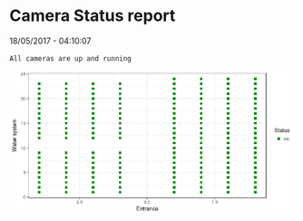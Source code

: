 Camera Status report
================
18/05/2017 - 04:10:07

    All cameras are up and running

![](camreport_files/figure-markdown_github/unnamed-chunk-2-1.png)
